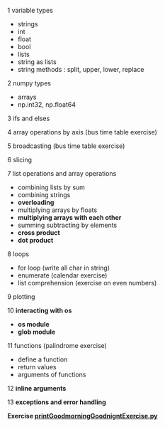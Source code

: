 1 variable types
  - strings
  - int
  - float
  - bool
  - lists
  - string as lists
  - string methods : split, upper, lower, replace

2 numpy types
  - arrays
  - np.int32, np.float64 
  
3 ifs and elses

4 array operations by axis (bus time table exercise)

5 broadcasting (bus time table exercise)

6 slicing

7 list operations and array operations
 - combining lists by sum
 - combining strings
 - __overloading__
 - multiplying arrays by floats
 - __multiplying arrays with each other__
 - summing subtracting by elements
 - __cross product__
 - __dot product__
 
8 loops
 - for loop (write all char in string)
 - enumerate (calendar exercise)
 - list comprehension (exercise on even numbers)

9 plotting

10 __interacting with os__
 - __os module__
 - __glob module__
 
11 functions (palindrome exercise)
 - define a function
 - return values
 - arguments of functions 
 
12 __inline arguments__
  
13 __exceptions and error handling__

__Exercise [printGoodmorningGoodnigntExercise.py](printGoodmorningGoodnigntExercise.py)__
